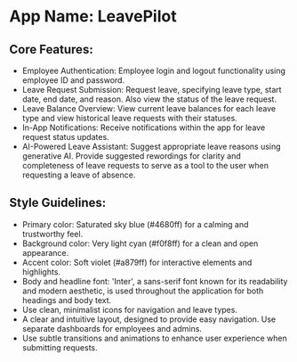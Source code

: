 # **App Name**: LeavePilot

## Core Features:

- Employee Authentication: Employee login and logout functionality using employee ID and password.
- Leave Request Submission: Request leave, specifying leave type, start date, end date, and reason. Also view the status of the leave request.
- Leave Balance Overview: View current leave balances for each leave type and view historical leave requests with their statuses.
- In-App Notifications: Receive notifications within the app for leave request status updates.
- AI-Powered Leave Assistant: Suggest appropriate leave reasons using generative AI. Provide suggested rewordings for clarity and completeness of leave requests to serve as a tool to the user when requesting a leave of absence.

## Style Guidelines:

- Primary color: Saturated sky blue (#4680ff) for a calming and trustworthy feel.
- Background color: Very light cyan (#f0f8ff) for a clean and open appearance.
- Accent color: Soft violet (#a879ff) for interactive elements and highlights.
- Body and headline font: 'Inter', a sans-serif font known for its readability and modern aesthetic, is used throughout the application for both headings and body text.
- Use clean, minimalist icons for navigation and leave types.
- A clear and intuitive layout, designed to provide easy navigation. Use separate dashboards for employees and admins.
- Use subtle transitions and animations to enhance user experience when submitting requests.